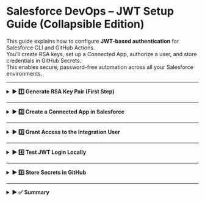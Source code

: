 # Salesforce DevOps – JWT Setup Guide (Collapsible Edition)

This guide explains how to configure **JWT-based authentication** for Salesforce CLI and GitHub Actions.  
You’ll create RSA keys, set up a Connected App, authorize a user, and store credentials in GitHub Secrets.  
This enables secure, password-free automation across all your Salesforce environments.

---

<details>
<summary><strong>▶ 1️⃣ Generate RSA Key Pair (First Step)</strong></summary>

Salesforce uses asymmetric encryption (RSA) for the **JWT Bearer Flow**.  
You create two files:
- `server.key` → private key (kept secret)
- `server.crt` → public certificate (uploaded to Salesforce)

Run these commands inside a folder you’ll keep safe, e.g., `jwt-keys/`.

### 🔹 Step 1: Create a folder for keys
```bash
mkdir jwt-keys && cd jwt-keys
```
This creates a **jwt-keys** folder and moves you into it.

### 🔹 Step 2: Generate a private RSA key
```bash
openssl genrsa -out server.key 2048
```
This generates a **2048-bit private RSA key** and saves it as `server.key`.  
> ⚠️ Keep this file secret. Never check it into GitHub.

### 🔹 Step 3: Create a public certificate
```bash
openssl req -x509 -new -key server.key -out server.crt -days 365 -subj "/CN=GitHubCI"
```
Explanation:
- Uses the private key to create a **self-signed X.509 certificate** (`server.crt`).
- `-days 365` makes it valid for 1 year.
- `/CN=GitHubCI` adds a friendly label for identification.
- This file (`server.crt`) is the public key you’ll upload to Salesforce.

### 🔹 Step 4: Verify the files
```bash
ls -l
```
You should see:
```
server.key
server.crt
```

✅ You now have:
- **server.key** → private key for signing JWTs (kept secret)  
- **server.crt** → public certificate to upload to Salesforce

</details>

---

<details>
<summary><strong>▶ 2️⃣ Create a Connected App in Salesforce</strong></summary>

1. Log in to your Salesforce org (e.g., **DevSandbox**) and go to  
   **Setup → App Manager → New Connected App**

2. Fill in:
   - **Connected App Name:** `GitHub CI Integration`
   - **API Name:** auto-filled
   - **Contact Email:** your email

3. Under **API (Enable OAuth Settings)**:
   - ✅ Check **Enable OAuth Settings**
   - **Callback URL:**  
     `https://login.salesforce.com/services/oauth2/callback`  
     *(or for Sandboxes: `https://test.salesforce.com/services/oauth2/callback`)*

4. Under **Selected OAuth Scopes:**
   - `Manage user data via APIs (api)`
   - `Perform requests on your behalf (refresh_token, offline_access)`

5. ✅ Check **Use Digital Signatures**

6. Upload the **public key (`server.crt`)** created earlier.

7. Click **Save**, then copy the **Consumer Key (Client ID)**.  
   You’ll use this later as `SF_CLIENT_ID_DEV`, `SF_CLIENT_ID_QA`, etc.

> ⚠️ If it doesn’t appear immediately, open the app → “Manage” → “Edit Policies” →  
> Set **Permitted Users** to *Admin approved users are pre-authorized*.

</details>

---

<details>
<summary><strong>▶ 3️⃣ Grant Access to the Integration User</strong></summary>

1. In **Setup → Profiles** (or **Permission Sets**):  
   open the profile of your **integration user** — the one CI/CD will use.

2. Under **Connected App Access**, add the Connected App created above.

3. Save changes.

✅ The integration user is now allowed to log in using your Connected App via JWT.

</details>

---

<details>
<summary><strong>▶ 4️⃣ Test JWT Login Locally</strong></summary>

Use Salesforce CLI to confirm JWT authentication works.

```bash
sf org login jwt \
  --username your.integration.user@example.com \
  --client-id YOUR_CONNECTED_APP_CLIENT_ID \
  --jwt-key-file jwt-keys/server.key \
  --alias DevSandbox
```

If successful, you’ll see:
```
Successfully authorized DevSandbox
```

Verify:
```bash
sf org list
```

✅ If your org alias appears and is active, JWT login is successful.

</details>

---

<details>
<summary><strong>▶ 5️⃣ Store Secrets in GitHub</strong></summary>

Now that JWT works locally, store your credentials securely for automation.

1. Go to your GitHub repo →  
   **Settings → Secrets and variables → Actions → New repository secret**

2. Add the following (repeat per environment):

| Secret | Description |
|:--|:--|
| `SF_JWT_KEY` | Content of your `server.key` (private key) |
| `SF_CLIENT_ID_DEV` | Connected App’s Consumer Key |
| `SF_USERNAME_DEV` | Integration user’s username |

3. Repeat for other environments (QA, UAT, Staging, Prod), e.g.:
```
SF_CLIENT_ID_QA
SF_USERNAME_QA
```

✅ GitHub Actions will use these secrets for JWT login in pipelines.

</details>

---

<details>
<summary><strong>▶ ✅ Summary</strong></summary>

| Step | Purpose | Output |
|:--|:--|:--|
| **Generate RSA keys** | Create secure private/public key pair | `server.key`, `server.crt` |
| **Create Connected App** | Register JWT connection | App with uploaded `server.crt` |
| **Grant Access** | Authorize integration user | User linked to Connected App |
| **Test Login** | Confirm CLI access | JWT authentication verified |
| **Add to GitHub** | Enable pipeline access | Secrets for CI/CD pipelines |

---

### 🧩 Best Practices
- Use **separate Connected Apps** for Dev, QA, UAT, Staging, and Prod.  
- **Rotate RSA keys** annually before expiration.  
- Keep the **private key (`server.key`)** off GitHub and shared drives.  
- Use least-privilege access for your integration user.  
- For sandboxes, prefer the `test.salesforce.com` login endpoint.

✅ Once complete, your CI/CD pipelines (e.g., `SFDevOps-RMA-V2.1.md`) can authenticate securely without manual logins.
</details>
